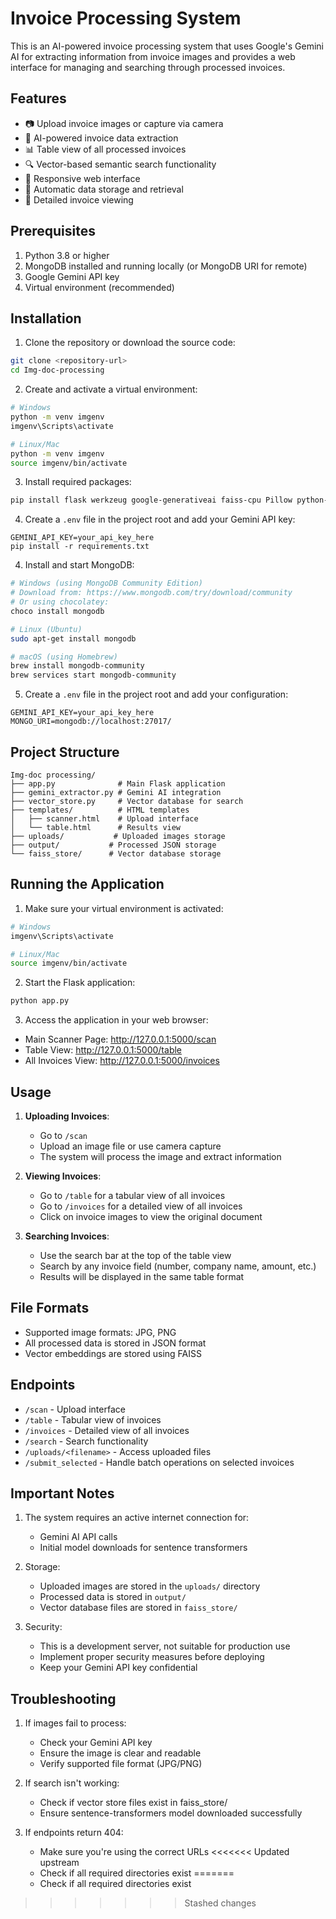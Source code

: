 # Invoice Processing System

This is an AI-powered invoice processing system that uses Google's Gemini AI for extracting information from invoice images and provides a web interface for managing and searching through processed invoices.

## Features

- 📷 Upload invoice images or capture via camera
- 🤖 AI-powered invoice data extraction
- 📊 Table view of all processed invoices
- 🔍 Vector-based semantic search functionality
- 📱 Responsive web interface
- 💾 Automatic data storage and retrieval
- 📄 Detailed invoice viewing

## Prerequisites

1. Python 3.8 or higher
2. MongoDB installed and running locally (or MongoDB URI for remote)
3. Google Gemini API key
4. Virtual environment (recommended)

## Installation

1. Clone the repository or download the source code:
```bash
git clone <repository-url>
cd Img-doc-processing
```

2. Create and activate a virtual environment:
```bash
# Windows
python -m venv imgenv
imgenv\Scripts\activate

# Linux/Mac
python -m venv imgenv
source imgenv/bin/activate
```

3. Install required packages:
```bash
pip install flask werkzeug google-generativeai faiss-cpu Pillow python-dotenv sentence-transformers
```

4. Create a `.env` file in the project root and add your Gemini API key:
```
GEMINI_API_KEY=your_api_key_here
pip install -r requirements.txt
```

4. Install and start MongoDB:
```bash
# Windows (using MongoDB Community Edition)
# Download from: https://www.mongodb.com/try/download/community
# Or using chocolatey:
choco install mongodb

# Linux (Ubuntu)
sudo apt-get install mongodb

# macOS (using Homebrew)
brew install mongodb-community
brew services start mongodb-community
```

5. Create a `.env` file in the project root and add your configuration:
```
GEMINI_API_KEY=your_api_key_here
MONGO_URI=mongodb://localhost:27017/
```

## Project Structure

```
Img-doc processing/
├── app.py              # Main Flask application
├── gemini_extractor.py # Gemini AI integration
├── vector_store.py     # Vector database for search
├── templates/          # HTML templates
│   ├── scanner.html    # Upload interface
│   └── table.html      # Results view
├── uploads/           # Uploaded images storage
├── output/           # Processed JSON storage
└── faiss_store/      # Vector database storage
```

## Running the Application

1. Make sure your virtual environment is activated:
```bash
# Windows
imgenv\Scripts\activate

# Linux/Mac
source imgenv/bin/activate
```

2. Start the Flask application:
```bash
python app.py
```

3. Access the application in your web browser:
- Main Scanner Page: http://127.0.0.1:5000/scan
- Table View: http://127.0.0.1:5000/table
- All Invoices View: http://127.0.0.1:5000/invoices

## Usage

1. **Uploading Invoices**:
   - Go to `/scan`
   - Upload an image file or use camera capture
   - The system will process the image and extract information

2. **Viewing Invoices**:
   - Go to `/table` for a tabular view of all invoices
   - Go to `/invoices` for a detailed view of all invoices
   - Click on invoice images to view the original document

3. **Searching Invoices**:
   - Use the search bar at the top of the table view
   - Search by any invoice field (number, company name, amount, etc.)
   - Results will be displayed in the same table format

## File Formats

- Supported image formats: JPG, PNG
- All processed data is stored in JSON format
- Vector embeddings are stored using FAISS

## Endpoints

- `/scan` - Upload interface
- `/table` - Tabular view of invoices
- `/invoices` - Detailed view of all invoices
- `/search` - Search functionality
- `/uploads/<filename>` - Access uploaded files
- `/submit_selected` - Handle batch operations on selected invoices

## Important Notes

1. The system requires an active internet connection for:
   - Gemini AI API calls
   - Initial model downloads for sentence transformers

2. Storage:
   - Uploaded images are stored in the `uploads/` directory
   - Processed data is stored in `output/`
   - Vector database files are stored in `faiss_store/`

3. Security:
   - This is a development server, not suitable for production use
   - Implement proper security measures before deploying
   - Keep your Gemini API key confidential

## Troubleshooting

1. If images fail to process:
   - Check your Gemini API key
   - Ensure the image is clear and readable
   - Verify supported file format (JPG/PNG)

2. If search isn't working:
   - Check if vector store files exist in faiss_store/
   - Ensure sentence-transformers model downloaded successfully

3. If endpoints return 404:
   - Make sure you're using the correct URLs
<<<<<<< Updated upstream
   - Check if all required directories exist
=======
   - Check if all required directories exist
>>>>>>> Stashed changes
